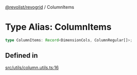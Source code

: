 [@revolist/revogrid](README.md) / ColumnItems

# Type Alias: ColumnItems

```ts
type ColumnItems: Record<DimensionCols, ColumnRegular[]>;
```

## Defined in

[src/utils/column.utils.ts:16](https://github.com/revolist/revogrid/blob/52c8861ed92574ba1d5817b32afec294ddb1f986/src/utils/column.utils.ts#L16)
